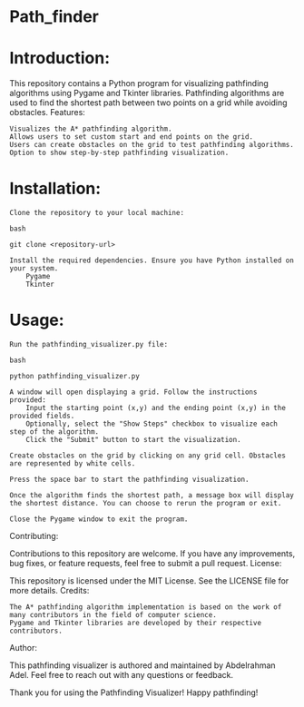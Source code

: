 # Path_finder

# Introduction:

This repository contains a Python program for visualizing pathfinding algorithms using Pygame and Tkinter libraries. Pathfinding algorithms are used to find the shortest path between two points on a grid while avoiding obstacles.
Features:

    Visualizes the A* pathfinding algorithm.
    Allows users to set custom start and end points on the grid.
    Users can create obstacles on the grid to test pathfinding algorithms.
    Option to show step-by-step pathfinding visualization.

# Installation:

    Clone the repository to your local machine:

    bash

    git clone <repository-url>

    Install the required dependencies. Ensure you have Python installed on your system.
        Pygame
        Tkinter

# Usage:

    Run the pathfinding_visualizer.py file:

    bash

    python pathfinding_visualizer.py

    A window will open displaying a grid. Follow the instructions provided:
        Input the starting point (x,y) and the ending point (x,y) in the provided fields.
        Optionally, select the "Show Steps" checkbox to visualize each step of the algorithm.
        Click the "Submit" button to start the visualization.

    Create obstacles on the grid by clicking on any grid cell. Obstacles are represented by white cells.

    Press the space bar to start the pathfinding visualization.

    Once the algorithm finds the shortest path, a message box will display the shortest distance. You can choose to rerun the program or exit.

    Close the Pygame window to exit the program.

Contributing:

Contributions to this repository are welcome. If you have any improvements, bug fixes, or feature requests, feel free to submit a pull request.
License:

This repository is licensed under the MIT License. See the LICENSE file for more details.
Credits:

    The A* pathfinding algorithm implementation is based on the work of many contributors in the field of computer science.
    Pygame and Tkinter libraries are developed by their respective contributors.

Author:

This pathfinding visualizer is authored and maintained by Abdelrahman Adel. Feel free to reach out with any questions or feedback.

Thank you for using the Pathfinding Visualizer! Happy pathfinding!

